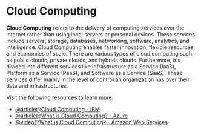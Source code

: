 # Cloud Computing

**Cloud Computing** refers to the delivery of computing services over the internet rather than using local servers or personal devices. These services include servers, storage, databases, networking, software, analytics, and intelligence. Cloud Computing enables faster innovation, flexible resources, and economies of scale. There are various types of cloud computing such as public clouds, private clouds, and hybrids clouds. Furthermore, it's divided into different services like Infrastructure as a Service (IaaS), Platform as a Service (PaaS), and Software as a Service (SaaS). These services differ mainly in the level of control an organization has over their data and infrastructures.

Visit the following resources to learn more:

- [@article@Cloud Computing - IBM](https://www.ibm.com/think/topics/cloud-computing)
- [@article@What is Cloud Computing? - Azure](https://azure.microsoft.com/en-gb/resources/cloud-computing-dictionary/what-is-cloud-computing)
- [@video@What is Cloud Computing? - Amazon Web Services](https://www.youtube.com/watch?v=mxT233EdY5c)
